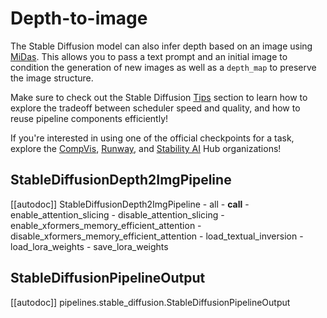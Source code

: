 <!--Copyright 2023 The HuggingFace Team. All rights reserved.

Licensed under the Apache License, Version 2.0 (the "License"); you may not use this file except in compliance with
the License. You may obtain a copy of the License at

http://www.apache.org/licenses/LICENSE-2.0

Unless required by applicable law or agreed to in writing, software distributed under the License is distributed on
an "AS IS" BASIS, WITHOUT WARRANTIES OR CONDITIONS OF ANY KIND, either express or implied. See the License for the
specific language governing permissions and limitations under the License.
-->

# Depth-to-image

The Stable Diffusion model can also infer depth based on an image using [MiDas](https://github.com/isl-org/MiDaS). This allows you to pass a text prompt and an initial image to condition the generation of new images as well as a `depth_map` to preserve the image structure. 

<Tip>

Make sure to check out the Stable Diffusion [Tips](overview#tips) section to learn how to explore the tradeoff between scheduler speed and quality, and how to reuse pipeline components efficiently! 

If you're interested in using one of the official checkpoints for a task, explore the [CompVis](https://huggingface.co/CompVis), [Runway](https://huggingface.co/runwayml), and [Stability AI](https://huggingface.co/stabilityai) Hub organizations!

</Tip>

## StableDiffusionDepth2ImgPipeline

[[autodoc]] StableDiffusionDepth2ImgPipeline
	- all
	- __call__
	- enable_attention_slicing
	- disable_attention_slicing
	- enable_xformers_memory_efficient_attention
	- disable_xformers_memory_efficient_attention
	- load_textual_inversion
	- load_lora_weights
	- save_lora_weights

## StableDiffusionPipelineOutput

[[autodoc]] pipelines.stable_diffusion.StableDiffusionPipelineOutput